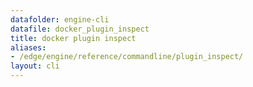 ```yaml
---
datafolder: engine-cli
datafile: docker_plugin_inspect
title: docker plugin inspect
aliases:
- /edge/engine/reference/commandline/plugin_inspect/
layout: cli
---
```


<!--
This page is automatically generated from Docker's source code. If you want to
suggest a change to the text that appears here, open a ticket or pull request
in the source repository on GitHub:

https://github.com/docker/cli
-->